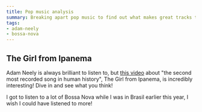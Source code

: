 ```yaml
---
title: Pop music analysis
summary: Breaking apart pop music to find out what makes great tracks tick.
tags:
- adam-neely
- bossa-nova
---
```

## The Girl from Ipanema

Adam Neely is always brilliant to listen to, but [this video](https://www.youtube.com/watch?v=OFWCbGzxofU) about "the second most recorded song in human history", The Girl from Ipanema, is incredibly interesting! Dive in and see what you think!

I got to listen to a lot of Bossa Nova while I was in Brasil earlier this year, I wish I could have listened to more!

